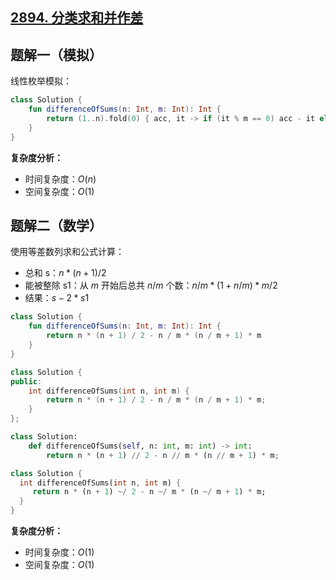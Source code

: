 ## [2894. 分类求和并作差](https://leetcode.cn/problems/divisible-and-non-divisible-sums-difference/description/)

## 题解一（模拟）

线性枚举模拟：

``` Kotlin []
class Solution {
    fun differenceOfSums(n: Int, m: Int): Int {
        return (1..n).fold(0) { acc, it -> if (it % m == 0) acc - it else acc + it}
    }
}
```

**复杂度分析：**

- 时间复杂度：$O(n)$
- 空间复杂度：$O(1)$

## 题解二（数学）

使用等差数列求和公式计算：

- 总和 s：$n * (n + 1) / 2$
- 能被整除 s1：从 $m$ 开始后总共 $n / m$ 个数：$n / m * (1 + n / m) * m / 2$
- 结果：$s - 2 * s1$

``` Kotlin []
class Solution {
    fun differenceOfSums(n: Int, m: Int): Int {
        return n * (n + 1) / 2 - n / m * (n / m + 1) * m
    }
}
```
``` C++ []
class Solution {
public:
    int differenceOfSums(int n, int m) {
        return n * (n + 1) / 2 - n / m * (n / m + 1) * m;
    }
};
```
``` Python []
class Solution:
    def differenceOfSums(self, n: int, m: int) -> int:
        return n * (n + 1) // 2 - n // m * (n // m + 1) * m;
```
``` Dart []
class Solution {
  int differenceOfSums(int n, int m) {
     return n * (n + 1) ~/ 2 - n ~/ m * (n ~/ m + 1) * m;
  }
}
```

**复杂度分析：**

- 时间复杂度：$O(1)$
- 空间复杂度：$O(1)$
